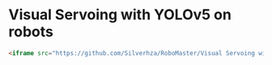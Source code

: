 # Visual Servoing with YOLOv5 on robots

```html
<iframe src="https://github.com/Silverhza/RoboMaster/Visual Servoing with YOLOv5 on robots.pdf" style="width:800px; height:500px;" frameborder="0"></iframe>
```
